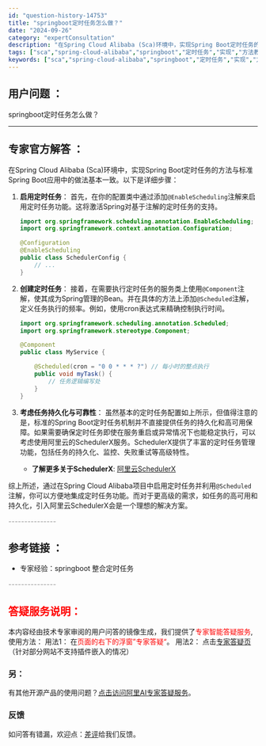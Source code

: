 ```yaml
---
id: "question-history-14753"
title: "springboot定时任务怎么做？"
date: "2024-09-26"
category: "expertConsultation"
description: "在Spring Cloud Alibaba (Sca)环境中，实现Spring Boot定时任务的方法与标准Spring Boot应用中的做法基本一致。以下是详细步骤：1. **启用定时任务**：   首先，在你的配置类中通过添加`@EnableScheduling`注解来启用定时任务功能。这将激活"
tags: ["sca","spring-cloud-alibaba","springboot","定时任务","实现","方法教程"]
keywords: ["sca","spring-cloud-alibaba","springboot","定时任务","实现","方法教程"]
---
```


## 用户问题 ： 
 springboot定时任务怎么做？  

---------------
## 专家官方解答 ：

在Spring Cloud Alibaba (Sca)环境中，实现Spring Boot定时任务的方法与标准Spring Boot应用中的做法基本一致。以下是详细步骤：

1. **启用定时任务**：
   首先，在你的配置类中通过添加`@EnableScheduling`注解来启用定时任务功能。这将激活Spring对基于注解的定时任务的支持。

   ```java
   import org.springframework.scheduling.annotation.EnableScheduling;
   import org.springframework.context.annotation.Configuration;

   @Configuration
   @EnableScheduling
   public class SchedulerConfig {
       // ...
   }
   ```

2. **创建定时任务**：
   接着，在需要执行定时任务的服务类上使用`@Component`注解，使其成为Spring管理的Bean。并在具体的方法上添加`@Scheduled`注解，定义任务执行的频率。例如，使用cron表达式来精确控制执行时间。

   ```java
   import org.springframework.scheduling.annotation.Scheduled;
   import org.springframework.stereotype.Component;

   @Component
   public class MyService {

       @Scheduled(cron = "0 0 * * * ?") // 每小时的整点执行
       public void myTask() {
           // 任务逻辑编写处
       }
   }
   ```

3. **考虑任务持久化与可靠性**：
   虽然基本的定时任务配置如上所示，但值得注意的是，标准的Spring Boot定时任务机制并不直接提供任务的持久化和高可用保障。如果需要确保定时任务即使在服务重启或异常情况下也能稳定执行，可以考虑使用阿里云的SchedulerX服务。SchedulerX提供了丰富的定时任务管理功能，包括任务的持久化、监控、失败重试等高级特性。

   - **了解更多关于SchedulerX**: [阿里云SchedulerX](https://www.aliyun.com/aliware/schedulerx)

综上所述，通过在Spring Cloud Alibaba项目中启用定时任务并利用`@Scheduled`注解，你可以方便地集成定时任务功能。而对于更高级的需求，如任务的高可用和持久化，引入阿里云SchedulerX会是一个理想的解决方案。


<font color="#949494">---------------</font> 


## 参考链接 ：

* 专家经验：springboot 整合定时任务 


 <font color="#949494">---------------</font> 
 


## <font color="#FF0000">答疑服务说明：</font> 

本内容经由技术专家审阅的用户问答的镜像生成，我们提供了<font color="#FF0000">专家智能答疑服务</font>,使用方法：
用法1： 在<font color="#FF0000">页面的右下的浮窗”专家答疑“</font>。
用法2： 点击[专家答疑页](https://answer.opensource.alibaba.com/docs/intro)（针对部分网站不支持插件嵌入的情况）
### 另：


有其他开源产品的使用问题？[点击访问阿里AI专家答疑服务](https://answer.opensource.alibaba.com/docs/intro)。
### 反馈
如问答有错漏，欢迎点：[差评](https://ai.nacos.io/user/feedbackByEnhancerGradePOJOID?enhancerGradePOJOId=14754)给我们反馈。
